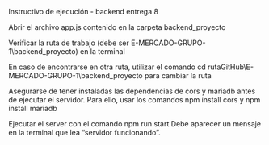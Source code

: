 Instructivo de ejecución - backend entrega 8

Abrir el archivo app.js contenido en la carpeta backend_proyecto


Verificar la ruta de trabajo (debe ser E-MERCADO-GRUPO-1\backend_proyecto) en la terminal

En caso de encontrarse en otra ruta, utilizar el comando cd rutaGitHub\E-MERCADO-GRUPO-1\backend_proyecto para cambiar la ruta


Asegurarse de tener instaladas las dependencias de cors y mariadb antes de ejecutar el servidor. Para ello, usar los comandos npm install cors y npm install mariadb


Ejecutar el server con el comando npm run start
Debe aparecer un mensaje en la terminal que lea “servidor funcionando”.
